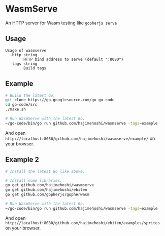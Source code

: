 # WasmServe

An HTTP server for Wasm testing like `gopherjs serve`

## Usage

```
Usage of wasmserve
  -http string
        HTTP bind address to serve (default ":8080")
  -tags string
        Build tags
```

## Example

```sh
# Build the latest Go.
git clone https://go.googlesource.com/go go-code
cd go-code/src
./make.sh

# Run WasmServe with the latest Go.
~/go-code/bin/go run github.com/hajimehoshi/wasmserve -tags=example
```

And open `http://localhost:8080/github.com/hajimehoshi/wasmserve/example/` on your browser.

## Example 2

```sh
# Install the latest Go like above.

# Install some libraries.
go get github.com/hajimehoshi/wasmserve
go get github.com/hajimehoshi/ebiten
go get github.com/gopherjs/gopherwasm

# Run WasmServe with the latest Go.
~/go-code/bin/go run github.com/hajimehoshi/wasmserve -tags=example
```

And open `http://localhost:8080/github.com/hajimehoshi/ebiten/examples/sprites` on your browser.
